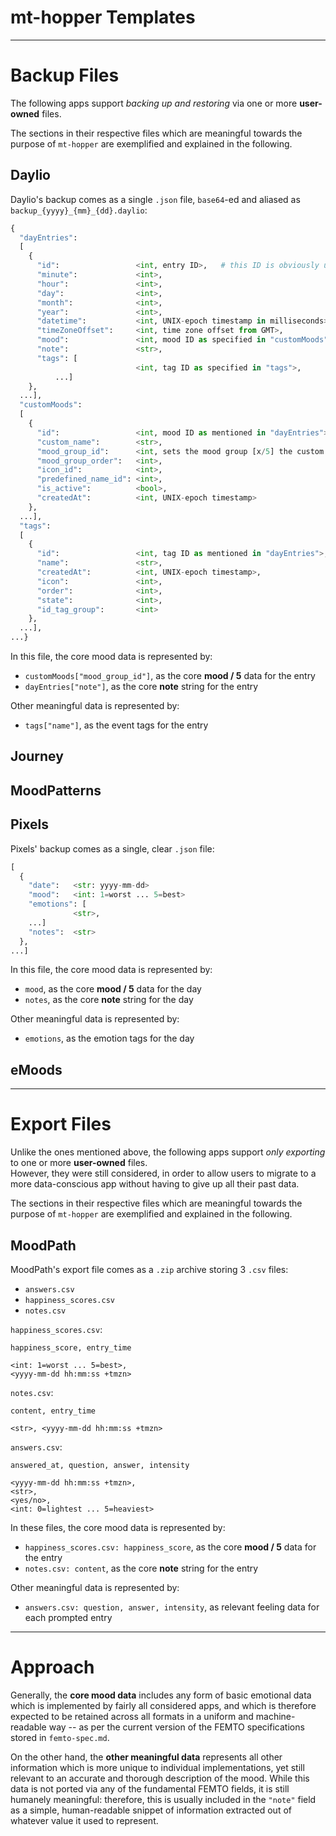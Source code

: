 # mt-hopper Templates


---

# Backup Files

The following apps support *backing up and restoring* via one or more **user-owned** files.

The sections in their respective files which are meaningful towards the purpose of `mt-hopper` are exemplified and explained in the following.


## Daylio

Daylio's backup comes as a single `.json` file, `base64`-ed and aliased as `backup_{yyyy}_{mm}_{dd}.daylio`:
```python
{
  "dayEntries":
  [
    {
      "id":                 <int, entry ID>,   # this ID is obviously unique, but not numbered chronologically or even starting from 0 or 1...
      "minute":             <int>,
      "hour":               <int>,
      "day":                <int>,
      "month":              <int>,
      "year":               <int>,
      "datetime":           <int, UNIX-epoch timestamp in milliseconds>,
      "timeZoneOffset":     <int, time zone offset from GMT>,
      "mood":               <int, mood ID as specified in "customMoods">,
      "note":               <str>,
      "tags": [
                            <int, tag ID as specified in "tags">,
          ...]
    },
  ...],
  "customMoods":
  [
    {
      "id":                 <int, mood ID as mentioned in "dayEntries">,
      "custom_name":        <str>,
      "mood_group_id":      <int, sets the mood group [x/5] the custom mood details: 1=best ... 5=worst>,
      "mood_group_order":   <int>,
      "icon_id":            <int>,
      "predefined_name_id": <int>,
      "is_active":          <bool>,
      "createdAt":          <int, UNIX-epoch timestamp>
    },
  ...],
  "tags":
  [
    {
      "id":                 <int, tag ID as mentioned in "dayEntries">,
      "name":               <str>,
      "createdAt":          <int, UNIX-epoch timestamp>,
      "icon":               <int>,
      "order":              <int>,
      "state":              <int>,
      "id_tag_group":       <int>
    },
  ...],
...}
```

In this file, the core mood data is represented by:
- `customMoods["mood_group_id"]`, as the core **mood / 5** data for the entry
- `dayEntries["note"]`, as the core **note** string for the entry

Other meaningful data is represented by:
- `tags["name"]`, as the event tags for the entry


## Journey


## MoodPatterns


## Pixels

Pixels' backup comes as a single, clear `.json` file:
```python
[
  {
    "date":   <str: yyyy-mm-dd>
    "mood":   <int: 1=worst ... 5=best>
    "emotions": [
              <str>,
    ...]
    "notes":  <str>
  },
...]
```

In this file, the core mood data is represented by:
- `mood`, as the core **mood / 5** data for the day
- `notes`, as the core **note** string for the day

Other meaningful data is represented by:
- `emotions`, as the emotion tags for the day


## eMoods



---

# Export Files

Unlike the ones mentioned above, the following apps support *only exporting* to one or more **user-owned** files.       
However, they were still considered, in order to allow users to migrate to a more data-conscious app without having to give up all their past data.

The sections in their respective files which are meaningful towards the purpose of `mt-hopper` are exemplified and explained in the following.


## MoodPath

MoodPath's export file comes as a `.zip` archive storing 3 `.csv` files:
-   `answers.csv`
-   `happiness_scores.csv`
-   `notes.csv`

`happiness_scores.csv`:
```
happiness_score, entry_time

<int: 1=worst ... 5=best>,
<yyyy-mm-dd hh:mm:ss +tmzn>
```

`notes.csv`:
```
content, entry_time

<str>, <yyyy-mm-dd hh:mm:ss +tmzn>
```

`answers.csv`:
```
answered_at, question, answer, intensity

<yyyy-mm-dd hh:mm:ss +tmzn>,
<str>,
<yes/no>,
<int: 0=lightest ... 5=heaviest>
```

In these files, the core mood data is represented by:
- `happiness_scores.csv: happiness_score`, as the core **mood / 5** data for the entry
- `notes.csv: content`, as the core **note** string for the entry

Other meaningful data is represented by:
- `answers.csv: question, answer, intensity`, as relevant feeling data for each prompted entry



---

# Approach

Generally, the **core mood data** includes any form of basic emotional data which is implemented by fairly all considered apps, and which is therefore expected to be retained across all formats in a uniform and machine-readable way -- as per the current version of the FEMTO specifications stored in `femto-spec.md`.

On the other hand, the **other meaningful data** represents all other information which is more unique to individual implementations, yet still relevant to an accurate and thorough description of the mood.
While this data is not ported via any of the fundamental FEMTO fields, it is still humanely meaningful: therefore, this is usually included in the `"note"` field as a simple, human-readable snippet of information extracted out of whatever value it used to represent.